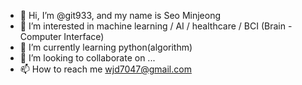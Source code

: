 - 👋 Hi, I’m @git933, and my name is Seo Minjeong
- 👀 I’m interested in machine learning / AI / healthcare / BCI (Brain - Computer Interface)
- 🌱 I’m currently learning python(algorithm)
- 💞️ I’m looking to collaborate on ...
- 📫 How to reach me wjd7047@gmail.com

<!---
git933/git933 is a ✨ special ✨ repository because its `README.md` (this file) appears on your GitHub profile.
You can click the Preview link to take a look at your changes.
--->
